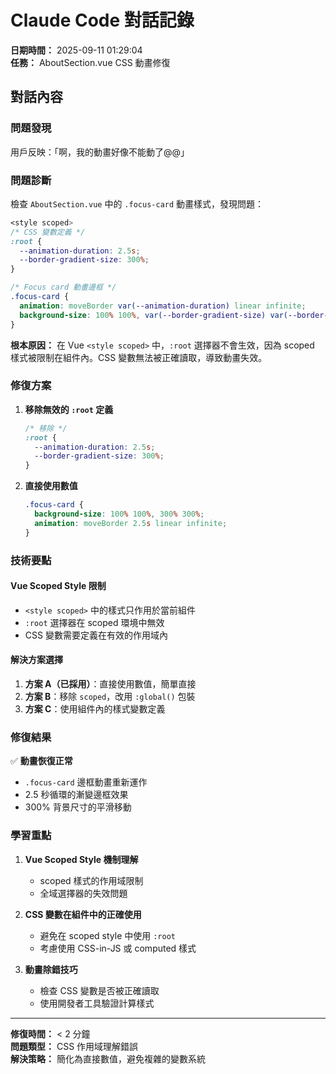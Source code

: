 # Claude Code 對話記錄

**日期時間：** 2025-09-11 01:29:04  
**任務：** AboutSection.vue CSS 動畫修復

## 對話內容

### 問題發現
用戶反映：「啊，我的動畫好像不能動了@@」

### 問題診斷

檢查 `AboutSection.vue` 中的 `.focus-card` 動畫樣式，發現問題：

```css
<style scoped>
/* CSS 變數定義 */
:root {
  --animation-duration: 2.5s;
  --border-gradient-size: 300%;
}

/* Focus card 動畫邊框 */
.focus-card {
  animation: moveBorder var(--animation-duration) linear infinite;
  background-size: 100% 100%, var(--border-gradient-size) var(--border-gradient-size);
}
```

**根本原因：**
在 Vue `<style scoped>` 中，`:root` 選擇器不會生效，因為 scoped 樣式被限制在組件內。CSS 變數無法被正確讀取，導致動畫失效。

### 修復方案

1. **移除無效的 `:root` 定義**
   ```css
   /* 移除 */
   :root {
     --animation-duration: 2.5s;
     --border-gradient-size: 300%;
   }
   ```

2. **直接使用數值**
   ```css
   .focus-card {
     background-size: 100% 100%, 300% 300%;
     animation: moveBorder 2.5s linear infinite;
   }
   ```

### 技術要點

#### Vue Scoped Style 限制
- `<style scoped>` 中的樣式只作用於當前組件
- `:root` 選擇器在 scoped 環境中無效
- CSS 變數需要定義在有效的作用域內

#### 解決方案選擇
1. **方案 A（已採用）**：直接使用數值，簡單直接
2. **方案 B**：移除 `scoped`，改用 `:global()` 包裝
3. **方案 C**：使用組件內的樣式變數定義

### 修復結果

✅ **動畫恢復正常**  
- `.focus-card` 邊框動畫重新運作
- 2.5 秒循環的漸變邊框效果
- 300% 背景尺寸的平滑移動

### 學習重點

1. **Vue Scoped Style 機制理解**
   - scoped 樣式的作用域限制
   - 全域選擇器的失效問題

2. **CSS 變數在組件中的正確使用**
   - 避免在 scoped style 中使用 `:root`
   - 考慮使用 CSS-in-JS 或 computed 樣式

3. **動畫除錯技巧**
   - 檢查 CSS 變數是否被正確讀取
   - 使用開發者工具驗證計算樣式

---

**修復時間：** < 2 分鐘  
**問題類型：** CSS 作用域理解錯誤  
**解決策略：** 簡化為直接數值，避免複雜的變數系統